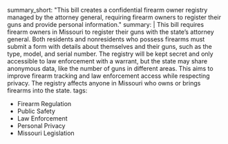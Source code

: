 summary_short: "This bill creates a confidential firearm owner registry managed by the attorney general, requiring firearm owners to register their guns and provide personal information."
summary: |
  This bill requires firearm owners in Missouri to register their guns with the state’s attorney general. Both residents and nonresidents who possess firearms must submit a form with details about themselves and their guns, such as the type, model, and serial number. The registry will be kept secret and only accessible to law enforcement with a warrant, but the state may share anonymous data, like the number of guns in different areas. This aims to improve firearm tracking and law enforcement access while respecting privacy. The registry affects anyone in Missouri who owns or brings firearms into the state.
tags:
  - Firearm Regulation
  - Public Safety
  - Law Enforcement
  - Personal Privacy
  - Missouri Legislation
